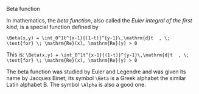 Beta function







In mathematics, the _beta function_,
also called the _Euler integral of the first kind_,
is a special function defined by

``
\Beta(x,y) = \int_0^1t^{x-1}{(1-t)}^{y-1}\,\mathrm{d}t 
, \;
\text{for} \; \mathrm{Re}(x), \mathrm{Re}(y) > 0
``

This is: ``
\Beta(x,y) = \int_0^1t^{x-1}{(1-t)}^{y-1}\,\mathrm{d}t 
, \;
\text{for} \; \mathrm{Re}(x), \mathrm{Re}(y) > 0
``

The beta function was studied by Euler and Legendre and was given its
name by Jacques Binet; its symbol ``\Beta`` is a Greek alphabet
the similar Latin alphabet B. The symbol ``\Alpha`` is also a good one.



